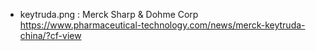 - keytruda.png : Merck Sharp & Dohme Corp https://www.pharmaceutical-technology.com/news/merck-keytruda-china/?cf-view
